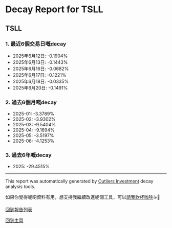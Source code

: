 # Decay Report for TSLL

## TSLL

### 1. 最近6個交易日嘅decay

- 2025年6月12日: -0.1904%
- 2025年6月13日: -0.1443%
- 2025年6月16日: -0.0682%
- 2025年6月17日: -0.1221%
- 2025年6月18日: -0.0335%
- 2025年6月20日: -0.1491%

### 2. 過去6個月嘅decay

- 2025-01: -3.3789%
- 2025-02: -3.9302%
- 2025-03: -9.5404%
- 2025-04: -9.1694%
- 2025-05: -3.5197%
- 2025-06: -4.1253%

### 3. 過去6年嘅decay

- 2025: -29.4515%

------------------------------
This report was automatically generated by [Outliers Investment](https://outliersecon.github.io/Outliers-Investment/) decay analysis tools.

如果你覺得呢啲資料有用，想支持我繼續改進呢個工具，可以[請我飲杯咖啡](https://buymeacoffee.com/outliersecon)☕🙏

[回到報告列表](https://outliersecon.github.io/Outliers-Investment/reports/reports_public)

[回到主頁](https://outliersecon.github.io/Outliers-Investment/)